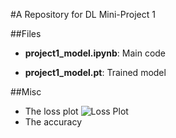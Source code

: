 #A Repository for DL Mini-Project 1 

##Files

 - **project1_model.ipynb**: Main code

 - **project1_model.pt**: Trained model

##Misc
 - The loss plot
![Loss Plot](/images/loss_plot.png)
 - The accuracy
